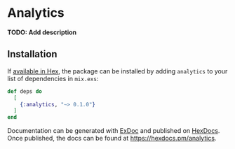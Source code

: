 # Analytics

**TODO: Add description**

## Installation

If [available in Hex](https://hex.pm/docs/publish), the package can be installed
by adding `analytics` to your list of dependencies in `mix.exs`:

```elixir
def deps do
  [
    {:analytics, "~> 0.1.0"}
  ]
end
```

Documentation can be generated with [ExDoc](https://github.com/elixir-lang/ex_doc)
and published on [HexDocs](https://hexdocs.pm). Once published, the docs can
be found at <https://hexdocs.pm/analytics>.

